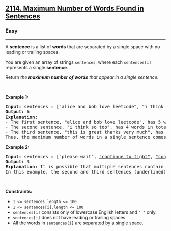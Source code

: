 <h2><a href="https://leetcode.com/problems/maximum-number-of-words-found-in-sentences/">2114. Maximum Number of Words Found in Sentences</a></h2><h3>Easy</h3><hr><div><p class="extension-adhd-reader-p">A <strong><span class="extension-adhd-reader-wrapper"><span class="extension-adhd-reader-container"><span class="extension-adhd-reader-boldify">se</span>ntence</span></span></strong><span class="extension-adhd-reader-wrapper"> is a <span class="extension-adhd-reader-container"><span class="extension-adhd-reader-boldify">l</span>ist</span> of </span><strong><span class="extension-adhd-reader-wrapper"><span class="extension-adhd-reader-container"><span class="extension-adhd-reader-boldify">w</span>ords</span></span></strong><span class="extension-adhd-reader-wrapper"> <span class="extension-adhd-reader-container"><span class="extension-adhd-reader-boldify">t</span>hat</span> <span class="extension-adhd-reader-container"><span class="extension-adhd-reader-boldify">a</span>re</span> <span class="extension-adhd-reader-container"><span class="extension-adhd-reader-boldify">sep</span>arated</span> by a <span class="extension-adhd-reader-container"><span class="extension-adhd-reader-boldify">si</span>ngle</span> <span class="extension-adhd-reader-container"><span class="extension-adhd-reader-boldify">s</span>pace</span>&nbsp;<span class="extension-adhd-reader-container"><span class="extension-adhd-reader-boldify">w</span>ith</span> no <span class="extension-adhd-reader-container"><span class="extension-adhd-reader-boldify">le</span>ading</span> or <span class="extension-adhd-reader-container"><span class="extension-adhd-reader-boldify">tr</span>ailing</span> <span class="extension-adhd-reader-container"><span class="extension-adhd-reader-boldify">sp</span>aces.</span></span></p>

<p class="extension-adhd-reader-p"><span class="extension-adhd-reader-wrapper"><span class="extension-adhd-reader-container"><span class="extension-adhd-reader-boldify">Y</span>ou</span> <span class="extension-adhd-reader-container"><span class="extension-adhd-reader-boldify">a</span>re</span> <span class="extension-adhd-reader-container"><span class="extension-adhd-reader-boldify">g</span>iven</span> an <span class="extension-adhd-reader-container"><span class="extension-adhd-reader-boldify">a</span>rray</span> of <span class="extension-adhd-reader-container"><span class="extension-adhd-reader-boldify">st</span>rings</span> </span><code><span class="extension-adhd-reader-wrapper"><span class="extension-adhd-reader-container"><span class="extension-adhd-reader-boldify">sen</span>tences</span></span></code><span class="extension-adhd-reader-wrapper">, <span class="extension-adhd-reader-container"><span class="extension-adhd-reader-boldify">w</span>here</span> <span class="extension-adhd-reader-container"><span class="extension-adhd-reader-boldify">e</span>ach</span> </span><code><span class="extension-adhd-reader-wrapper"><span class="extension-adhd-reader-container"><span class="extension-adhd-reader-boldify">sent</span>ences[i]</span></span></code><span class="extension-adhd-reader-wrapper"> <span class="extension-adhd-reader-container"><span class="extension-adhd-reader-boldify">rep</span>resents</span> a <span class="extension-adhd-reader-container"><span class="extension-adhd-reader-boldify">si</span>ngle</span> </span><strong><span class="extension-adhd-reader-wrapper"><span class="extension-adhd-reader-container"><span class="extension-adhd-reader-boldify">se</span>ntence</span></span></strong>.</p>

<p class="extension-adhd-reader-p"><span class="extension-adhd-reader-wrapper"><span class="extension-adhd-reader-container"><span class="extension-adhd-reader-boldify">Re</span>turn</span> </span><em><span class="extension-adhd-reader-wrapper"><span class="extension-adhd-reader-container"><span class="extension-adhd-reader-boldify">t</span>he</span> </span><strong><span class="extension-adhd-reader-wrapper"><span class="extension-adhd-reader-container"><span class="extension-adhd-reader-boldify">ma</span>ximum</span> <span class="extension-adhd-reader-container"><span class="extension-adhd-reader-boldify">nu</span>mber</span> of <span class="extension-adhd-reader-container"><span class="extension-adhd-reader-boldify">w</span>ords</span></span></strong><span class="extension-adhd-reader-wrapper"> <span class="extension-adhd-reader-container"><span class="extension-adhd-reader-boldify">t</span>hat</span> <span class="extension-adhd-reader-container"><span class="extension-adhd-reader-boldify">ap</span>pear</span> in a <span class="extension-adhd-reader-container"><span class="extension-adhd-reader-boldify">si</span>ngle</span> <span class="extension-adhd-reader-container"><span class="extension-adhd-reader-boldify">se</span>ntence</span></span></em>.</p>

<p class="extension-adhd-reader-p">&nbsp;</p>
<p class="extension-adhd-reader-p"><strong class="example"><span class="extension-adhd-reader-wrapper"><span class="extension-adhd-reader-container"><span class="extension-adhd-reader-boldify">Ex</span>ample</span> 1:</span></strong></p>

<pre><strong>Input:</strong> sentences = ["alice and bob love leetcode", "i think so too", <u>"this is great thanks very much"</u>]
<strong>Output:</strong> 6
<strong>Explanation:</strong> 
- The first sentence, "alice and bob love leetcode", has 5 words in total.
- The second sentence, "i think so too", has 4 words in total.
- The third sentence, "this is great thanks very much", has 6 words in total.
Thus, the maximum number of words in a single sentence comes from the third sentence, which has 6 words.
</pre>

<p class="extension-adhd-reader-p"><strong class="example"><span class="extension-adhd-reader-wrapper"><span class="extension-adhd-reader-container"><span class="extension-adhd-reader-boldify">Ex</span>ample</span> 2:</span></strong></p>

<pre><strong>Input:</strong> sentences = ["please wait", <u>"continue to fight"</u>, <u>"continue to win"</u>]
<strong>Output:</strong> 3
<strong>Explanation:</strong> It is possible that multiple sentences contain the same number of words. 
In this example, the second and third sentences (underlined) have the same number of words.
</pre>

<p class="extension-adhd-reader-p">&nbsp;</p>
<p class="extension-adhd-reader-p"><strong><span class="extension-adhd-reader-wrapper"><span class="extension-adhd-reader-container"><span class="extension-adhd-reader-boldify">Cons</span>traints:</span></span></strong></p>

<ul>
	<li><code>1 &lt;= sentences.length &lt;= 100</code></li>
	<li><code>1 &lt;= sentences[i].length &lt;= 100</code></li>
	<li><code>sentences[i]</code> consists only of lowercase English letters and <code>' '</code> only.</li>
	<li><code>sentences[i]</code> does not have leading or trailing spaces.</li>
	<li>All the words in <code>sentences[i]</code> are separated by a single space.</li>
</ul>
</div>